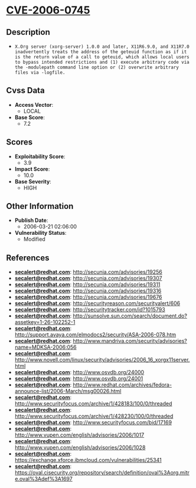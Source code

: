 
# [CVE-2006-0745](https://cve.mitre.org/cgi-bin/cvename.cgi?name=CVE-2006-0745)

## Description

- `X.Org server (xorg-server) 1.0.0 and later, X11R6.9.0, and X11R7.0 inadvertently treats the address of the geteuid function as if it is the return value of a call to geteuid, which allows local users to bypass intended restrictions and (1) execute arbitrary code via the -modulepath command line option or (2) overwrite arbitrary files via -logfile.`

## Cvss Data

- **Access Vector**:
  - LOCAL
- **Base Score**:
  - 7.2

## Scores

- **Exploitability Score**:
  - 3.9
- **Impact Score**:
  - 10.0
- **Base Severity**:
  - HIGH

## Other Information

- **Publish Date**:
  - 2006-03-21 02:06:00
- **Vulnerability Status**:
  - Modified

## References

- **secalert@redhat.com**: http://secunia.com/advisories/19256
- **secalert@redhat.com**: http://secunia.com/advisories/19307
- **secalert@redhat.com**: http://secunia.com/advisories/19311
- **secalert@redhat.com**: http://secunia.com/advisories/19316
- **secalert@redhat.com**: http://secunia.com/advisories/19676
- **secalert@redhat.com**: http://securityreason.com/securityalert/606
- **secalert@redhat.com**: http://securitytracker.com/id?1015793
- **secalert@redhat.com**: http://sunsolve.sun.com/search/document.do?assetkey=1-26-102252-1
- **secalert@redhat.com**: http://support.avaya.com/elmodocs2/security/ASA-2006-078.htm
- **secalert@redhat.com**: http://www.mandriva.com/security/advisories?name=MDKSA-2006:056
- **secalert@redhat.com**: http://www.novell.com/linux/security/advisories/2006_16_xorgx11server.html
- **secalert@redhat.com**: http://www.osvdb.org/24000
- **secalert@redhat.com**: http://www.osvdb.org/24001
- **secalert@redhat.com**: http://www.redhat.com/archives/fedora-announce-list/2006-March/msg00026.html
- **secalert@redhat.com**: http://www.securityfocus.com/archive/1/428183/100/0/threaded
- **secalert@redhat.com**: http://www.securityfocus.com/archive/1/428230/100/0/threaded
- **secalert@redhat.com**: http://www.securityfocus.com/bid/17169
- **secalert@redhat.com**: http://www.vupen.com/english/advisories/2006/1017
- **secalert@redhat.com**: http://www.vupen.com/english/advisories/2006/1028
- **secalert@redhat.com**: https://exchange.xforce.ibmcloud.com/vulnerabilities/25341
- **secalert@redhat.com**: https://oval.cisecurity.org/repository/search/definition/oval%3Aorg.mitre.oval%3Adef%3A1697
